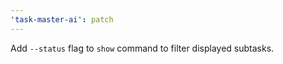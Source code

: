 ```yaml
---
'task-master-ai': patch
---
```


Add `--status` flag to `show` command to filter displayed subtasks.
